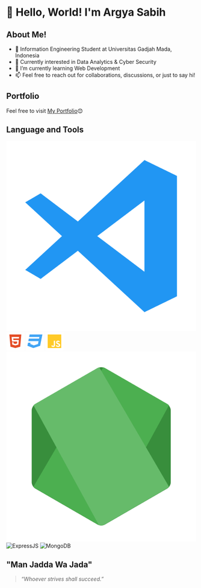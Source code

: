 # 👋 Hello, World! I'm Argya Sabih
## About Me!
- 🏫 Information Engineering Student at Universitas Gadjah Mada, Indonesia
- 👀 Currently interested in Data Analytics & Cyber Security
- 🌱 I’m currently learning Web Development
- 📫 Feel free to reach out for collaborations, discussions, or just to say hi!
## Portfolio
Feel free to visit [My Portfolio](https://argyasabih.github.io/Portfolio-Website/)😊
## Language and Tools
![vscode](https://raw.githubusercontent.com/PKief/vscode-material-icon-theme/23386ba86f169c4b2505e81ad5e527d9bd66d657/icons/vscode.svg) ![HTML](https://raw.githubusercontent.com/PKief/vscode-material-icon-theme/23386ba86f169c4b2505e81ad5e527d9bd66d657/icons/html.svg) ![CSS](https://raw.githubusercontent.com/PKief/vscode-material-icon-theme/23386ba86f169c4b2505e81ad5e527d9bd66d657/icons/css.svg) ![Javascript](https://raw.githubusercontent.com/PKief/vscode-material-icon-theme/23386ba86f169c4b2505e81ad5e527d9bd66d657/icons/javascript.svg) ![NodeJS](https://raw.githubusercontent.com/PKief/vscode-material-icon-theme/23386ba86f169c4b2505e81ad5e527d9bd66d657/icons/nodejs_alt.svg) ![ExpressJS](https://cdn.buttercms.com/2q5r816LTo2uE9j7Ntic) ![MongoDB](https://download.logo.wine/logo/MongoDB/MongoDB-Logo.wine.png)
## "Man Jadda Wa Jada"
>  _“Whoever strives shall succeed.”_

<!---
ArgyaSabih/ArgyaSabih is a ✨ special ✨ repository because its `README.md` (this file) appears on your GitHub profile.
You can click the Preview link to take a look at your changes.
--->
